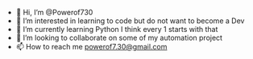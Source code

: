 - 👋 Hi, I’m @Powerof730
- 👀 I’m interested in learning to code but do not want to become a Dev 
- 🌱 I’m currently learning Python I think every 1  starts with that
- 💞️ I’m looking to collaborate on some of my automation project 
- 📫 How to reach me powerof7.30@gmail.com

<!---
Powerof730/Powerof730 is a ✨ special ✨ repository because its `README.md` (this file) appears on your GitHub profile.
You can click the Preview link to take a look at your changes.
--->
